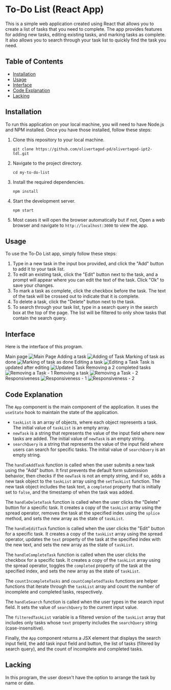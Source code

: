 # To-Do List (React App)

This is a simple web application created using React that allows you to create a list of tasks that you need to complete. The app provides features for adding new tasks, editing existing tasks, and marking tasks as complete. It also allows you to search through your task list to quickly find the task you need.

## Table of Contents

- [Installation](#installation)
- [Usage](#usage)
- [Interface](#interface)
- [Code Explanation](#code-explanation)
- [Lacking](#lacking)

## Installation

To run this application on your local machine, you will need to have Node.js and NPM installed. Once you have those installed, follow these steps:

1. Clone this repository to your local machine.
   ```
   git clone https://github.com/olivertagod-pd/olivertagod-ipt2-tdl.git
   ```
2. Navigate to the project directory.
   ```
   cd my-to-do-list
   ```
3. Install the required dependencies.
   ```
   npm install
   ```
4. Start the development server.
   ```
   npm start
   ```
5. Most cases it will open the browser automatically but if not, Open a web browser and navigate to `http://localhost:3000` to view the app.

## Usage

To use the To-Do List app, simply follow these steps:

1. Type in a new task in the input box provided, and click the "Add" button to add it to your task list.
2. To edit an existing task, click the "Edit" button next to the task, and a prompt will appear where you can edit the text of the task. Click "Ok" to save your changes.
3. To mark a task as complete, click the checkbox before the task. The text of the task will be crossed out to indicate that it is complete.
4. To delete a task, click the "Delete" button next to the task.
5. To search through your task list, type in a search query in the search box at the top of the page. The list will be filtered to only show tasks that contain the search query.

## Interface

Here is the interface of this program.

Main page
![Main Page](https://user-images.githubusercontent.com/132123440/235561262-407c6097-f1ee-4f23-93fc-79ea386e50a8.PNG)
Adding a task
![Adding of Task](https://user-images.githubusercontent.com/132123440/235561266-fd08fc3f-7223-44e8-8424-113066854f18.PNG)
Marking of task as done
![Marking of task as done](https://user-images.githubusercontent.com/132123440/235561270-703ad46f-c456-4371-8887-700a21e268af.PNG)
Editing a task
![Editing a Task](https://user-images.githubusercontent.com/132123440/235561272-f1edf13c-a556-471b-9f39-d41b9a5b1623.PNG)
Task is updated after editing
![Updated Task](https://user-images.githubusercontent.com/132123440/235561274-22089be0-d71f-4084-9fcd-8d8975e22334.PNG)
Removing a 2 completed tasks
![Removing a Task - 1](https://user-images.githubusercontent.com/132123440/235561276-4de46a3f-9138-431f-bf3d-ef48ccf62948.PNG)
Removing a task
![Removing a Task - 2](https://user-images.githubusercontent.com/132123440/235561250-94f85387-6a40-46a4-88ba-0d2e8b04038c.PNG)
Responsiveness
![Responsiveness - 1](https://user-images.githubusercontent.com/132123440/235561253-80e9576b-d0c3-4d38-97b3-d0b6fc564763.PNG)
![Responsiveness - 2](https://user-images.githubusercontent.com/132123440/235561255-dc4a6f79-cabb-4693-b3ab-426c57ec14e3.PNG)

## Code Explanation

The `App` component is the main component of the application. It uses the `useState` hook to maintain the state of the application. 

- `taskList` is an array of objects, where each object represents a task. The initial value of `taskList` is an empty array.
- `newTask` is a string that represents the value of the input field where new tasks are added. The initial value of `newTask` is an empty string.
- `searchQuery` is a string that represents the value of the input field where users can search for specific tasks. The initial value of `searchQuery` is an empty string.

The `handleAddTask` function is called when the user submits a new task using the "Add" button. It first prevents the default form submission behavior, then checks if the `newTask` is not an empty string, and if so, adds a new task object to the `taskList` array using the `setTaskList` function. The new task object includes the task text, a `completed` property that is initially set to `false`, and the timestamp of when the task was added.

The `handleDeleteTask` function is called when the user clicks the "Delete" button for a specific task. It creates a copy of the `taskList` array using the spread operator, removes the task at the specified index using the `splice` method, and sets the new array as the state of `taskList`.

The `handleEditTask` function is called when the user clicks the "Edit" button for a specific task. It creates a copy of the `taskList` array using the spread operator, updates the `text` property of the task at the specified index with the new text, and sets the new array as the state of `taskList`.

The `handleCompleteTask` function is called when the user clicks the checkbox for a specific task. It creates a copy of the `taskList` array using the spread operator, toggles the `completed` property of the task at the specified index, and sets the new array as the state of `taskList`.

The `countIncompleteTasks` and `countCompletedTasks` functions are helper functions that iterate through the `taskList` array and count the number of incomplete and completed tasks, respectively.

The `handleSearch` function is called when the user types in the search input field. It sets the value of `searchQuery` to the current input value.

The `filteredTaskList` variable is a filtered version of the `taskList` array that includes only tasks whose `text` property includes the `searchQuery` string (case-insensitive).

Finally, the `App` component returns a JSX element that displays the search input field, the add task input field and button, the list of tasks (filtered by search query), and the count of incomplete and completed tasks.

## Lacking

In this program, the user doesn't have the option to arrange the task by name or date.
